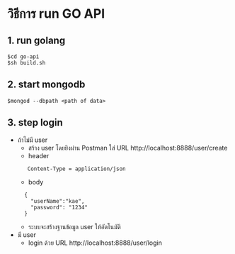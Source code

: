 <!-- start api -->
# วิธีการ run GO API

<!-- step mongo and first use api-->
## 1. run golang
```
$cd go-api
$sh build.sh
```
## 2. start mongodb
```
$mongod --dbpath <path of data>
```
## 3. step login
  - ถ้าไม่มี user
    - สร้าง user โดยยิงผ่าน Postman ใส่ URL http://localhost:8888/user/create
    - header
    ```
       Content-Type = application/json
    ```
    - body
    ```
      {
        "userName":"kae",
        "password": "1234"
      }
    ```
    - ระบบจะสร้างฐานข้อมูล user ให้อัตโนมัติ
  - มี user
    - login ด้วย URL http://localhost:8888/user/login
